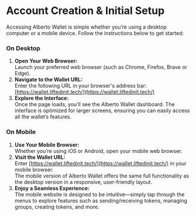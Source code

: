 # Account Creation & Initial Setup

Accessing Alberto Wallet is simple whether you’re using a desktop computer or a mobile device. Follow the instructions below to get started:

### On Desktop

1. **Open Your Web Browser:**\
   Launch your preferred web browser (such as Chrome, Firefox, Brave or Edge).
2. **Navigate to the Wallet URL:**\
   Enter the following URL in your browser's address bar:\
   [https://wallet.liftedinit.tech/](https://wallet.liftedinit.tech/)
3. **Explore the Interface:**\
   Once the page loads, you’ll see the Alberto Wallet dashboard. The interface is optimized for larger screens, ensuring you can easily access all the wallet’s features.

### On Mobile

1. **Use Your Mobile Browser:**\
   Whether you’re using iOS or Android, open your mobile web browser.
2. **Visit the Wallet URL:**\
   Enter [https://wallet.liftedinit.tech/](https://wallet.liftedinit.tech/) in your mobile browser.\
   The mobile version of Alberto Wallet offers the same full functionality as the desktop version in a responsive, user-friendly layout.
3. **Enjoy a Seamless Experience:**\
   The mobile website is designed to be intuitive—simply tap through the menus to explore features such as sending/receiving tokens, managing groups, creating tokens, and more.

